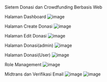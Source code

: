 Sietem Donasi dan Crowdfunding Berbasis Web

Halaman Dashboard
![image](https://github.com/user-attachments/assets/b7f24ddf-d243-42f6-8042-ede9f0d3dd4f)

Halaman Create Donasi
![image](https://github.com/user-attachments/assets/3feb8a77-562d-4cd5-bb61-5f11c1df4f84)

Halaman Edit Donasi
![image](https://github.com/user-attachments/assets/ce145495-4395-4af3-be51-4d25ed70ef52)

Halaman Donasi(admin)
![image](https://github.com/user-attachments/assets/32697c07-ef54-4ba8-b586-7764f743bbfb)

Halaman Donasi(User)
![image](https://github.com/user-attachments/assets/79c48a57-b06b-4398-8916-ff9537389afd)

Role Management
![image](https://github.com/user-attachments/assets/ffa18fd2-266f-487f-b983-0c1feadd0be7)

Midtrans dan Verifikasi Email
![image](https://github.com/user-attachments/assets/6e996aee-a591-4a47-962c-b3b81ca44e58)
![image](https://github.com/user-attachments/assets/3f6511d7-20d1-4530-bafd-6f9218d8c6d4)



